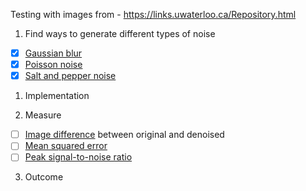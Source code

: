 Testing with images from - https://links.uwaterloo.ca/Repository.html

1. Find ways to generate different types of noise

- [x] [Gaussian blur](https://en.wikipedia.org/wiki/Gaussian_blur)
- [x] [Poisson noise](https://en.wikipedia.org/wiki/Shot_noise)
- [x] [Salt and pepper noise](https://en.wikipedia.org/wiki/Salt-and-pepper_noise)

1. Implementation

2. Measure

- [ ] [Image difference](https://en.wikipedia.org/wiki/Image_differencing) between original and denoised
- [ ] [Mean squared error](https://en.wikipedia.org/wiki/Mean_squared_error)
- [ ] [Peak signal-to-noise ratio](https://en.wikipedia.org/wiki/Peak_signal-to-noise_ratio)

3. Outcome